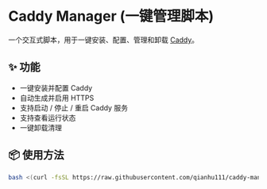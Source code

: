 # Caddy Manager (一键管理脚本)

一个交互式脚本，用于一键安装、配置、管理和卸载 [Caddy](https://caddyserver.com/)。

## ✨ 功能
- 一键安装并配置 Caddy
- 自动生成并启用 HTTPS
- 支持启动 / 停止 / 重启 Caddy 服务
- 支持查看运行状态
- 一键卸载清理

## 📦 使用方法

```bash
bash <(curl -fsSL https://raw.githubusercontent.com/qianhu111/caddy-manager/main/caddy-manager.sh)
```
